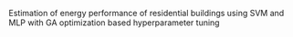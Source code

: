 Estimation of energy performance of residential buildings using SVM and MLP with GA optimization based hyperparameter tuning

